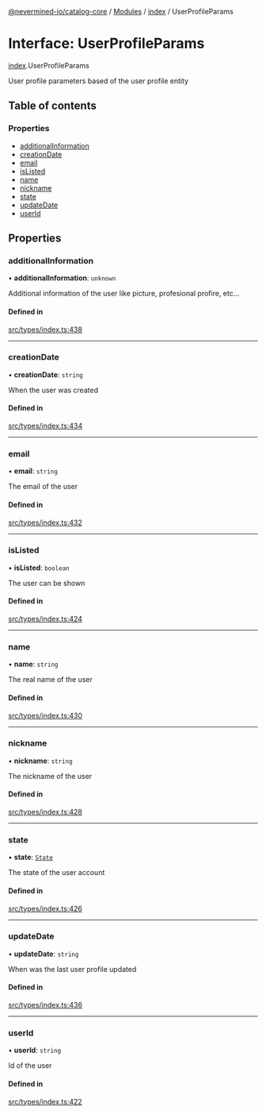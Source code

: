 [@nevermined-io/catalog-core](../README.md) / [Modules](../modules.md) / [index](../modules/index.md) / UserProfileParams

# Interface: UserProfileParams

[index](../modules/index.md).UserProfileParams

User profile parameters based of the user profile entity

## Table of contents

### Properties

- [additionalInformation](index.UserProfileParams.md#additionalinformation)
- [creationDate](index.UserProfileParams.md#creationdate)
- [email](index.UserProfileParams.md#email)
- [isListed](index.UserProfileParams.md#islisted)
- [name](index.UserProfileParams.md#name)
- [nickname](index.UserProfileParams.md#nickname)
- [state](index.UserProfileParams.md#state)
- [updateDate](index.UserProfileParams.md#updatedate)
- [userId](index.UserProfileParams.md#userid)

## Properties

### additionalInformation

• **additionalInformation**: `unknown`

Additional information of the user like picture, profesional profire, etc...

#### Defined in

[src/types/index.ts:438](https://github.com/nevermined-io/components-catalog/blob/f49140f/lib/src/types/index.ts#L438)

___

### creationDate

• **creationDate**: `string`

When the user was created

#### Defined in

[src/types/index.ts:434](https://github.com/nevermined-io/components-catalog/blob/f49140f/lib/src/types/index.ts#L434)

___

### email

• **email**: `string`

The email of the user

#### Defined in

[src/types/index.ts:432](https://github.com/nevermined-io/components-catalog/blob/f49140f/lib/src/types/index.ts#L432)

___

### isListed

• **isListed**: `boolean`

The user can be shown

#### Defined in

[src/types/index.ts:424](https://github.com/nevermined-io/components-catalog/blob/f49140f/lib/src/types/index.ts#L424)

___

### name

• **name**: `string`

The real name of the user

#### Defined in

[src/types/index.ts:430](https://github.com/nevermined-io/components-catalog/blob/f49140f/lib/src/types/index.ts#L430)

___

### nickname

• **nickname**: `string`

The nickname of the user

#### Defined in

[src/types/index.ts:428](https://github.com/nevermined-io/components-catalog/blob/f49140f/lib/src/types/index.ts#L428)

___

### state

• **state**: [`State`](../enums/index.State.md)

The state of the user account

#### Defined in

[src/types/index.ts:426](https://github.com/nevermined-io/components-catalog/blob/f49140f/lib/src/types/index.ts#L426)

___

### updateDate

• **updateDate**: `string`

When was the last user profile updated

#### Defined in

[src/types/index.ts:436](https://github.com/nevermined-io/components-catalog/blob/f49140f/lib/src/types/index.ts#L436)

___

### userId

• **userId**: `string`

Id of the user

#### Defined in

[src/types/index.ts:422](https://github.com/nevermined-io/components-catalog/blob/f49140f/lib/src/types/index.ts#L422)
